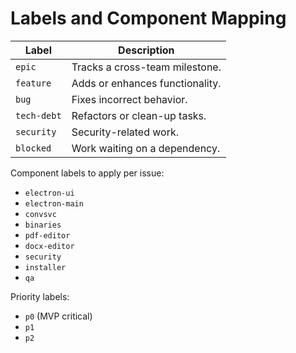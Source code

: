 # Labels and Component Mapping

| Label       | Description                     |
| ----------- | ------------------------------- |
| `epic`      | Tracks a cross-team milestone.  |
| `feature`   | Adds or enhances functionality. |
| `bug`       | Fixes incorrect behavior.       |
| `tech-debt` | Refactors or clean-up tasks.    |
| `security`  | Security-related work.          |
| `blocked`   | Work waiting on a dependency.   |

Component labels to apply per issue:

- `electron-ui`
- `electron-main`
- `convsvc`
- `binaries`
- `pdf-editor`
- `docx-editor`
- `security`
- `installer`
- `qa`

Priority labels:

- `p0` (MVP critical)
- `p1`
- `p2`
